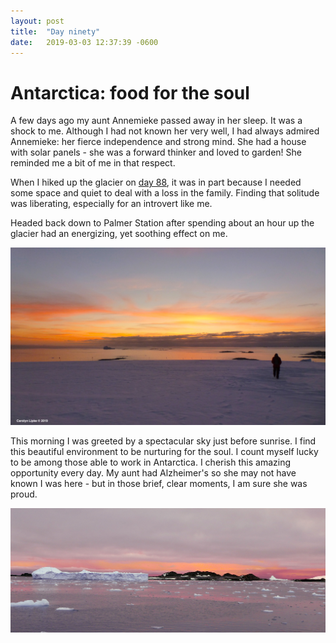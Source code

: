 ```yaml
---
layout: post
title:  "Day ninety"
date:   2019-03-03 12:37:39 -0600
---
```

# Antarctica: food for the soul   
A few days ago my aunt Annemieke passed away in her sleep. It was a shock to me. Although I had not known her very well, I had always admired Annemieke: her fierce independence and strong mind. She had a house with solar panels - she was a forward thinker and loved to garden! She reminded me a bit of me in that respect. 

When I hiked up the glacier on [day 88](https://natasjavgestel.github.io/blog/2019/03/01/day-eighty-eight), it was in part because I needed some space and quiet to deal with a loss in the family. Finding that solitude was liberating, especially for an introvert like me. 

Headed back down to Palmer Station after spending about an hour up the glacier had an energizing, yet soothing effect on me. 

![Headed back to Palmer from the glacier](/assets/blog_photos/190303/P1370651.jpg)

This morning I was greeted by a spectacular sky just before sunrise. I find this beautiful environment to be nurturing for the soul. I count myself lucky to be among those able to work in Antarctica. I cherish this amazing opportunity every day. My aunt had Alzheimer's so she may not have known I was here - but in those brief, clear moments, I am sure she was proud.

![Sunrise this morning](/assets/blog_photos/190303/Sunrise_Mar3.jpg)
